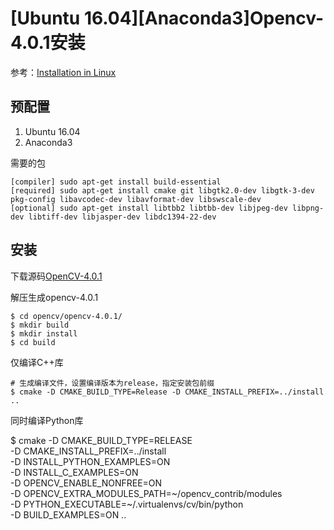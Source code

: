 
# [Ubuntu 16.04][Anaconda3]Opencv-4.0.1安装

参考：[Installation in Linux](https://docs.opencv.org/4.0.1/d7/d9f/tutorial_linux_install.html)

## 预配置

1. Ubuntu 16.04
2. Anaconda3

需要的包

    [compiler] sudo apt-get install build-essential
    [required] sudo apt-get install cmake git libgtk2.0-dev libgtk-3-dev pkg-config libavcodec-dev libavformat-dev libswscale-dev
    [optional] sudo apt-get install libtbb2 libtbb-dev libjpeg-dev libpng-dev libtiff-dev libjasper-dev libdc1394-22-dev

## 安装

下载源码[OpenCV-4.0.1](https://github.com/opencv/opencv/releases/tag/4.0.1)

解压生成opencv-4.0.1

    $ cd opencv/opencv-4.0.1/
    $ mkdir build
    $ mkdir install
    $ cd build

仅编译C++库 

    # 生成编译文件，设置编译版本为release，指定安装包前缀
    $ cmake -D CMAKE_BUILD_TYPE=Release -D CMAKE_INSTALL_PREFIX=../install ..
    
同时编译Python库

$ cmake -D CMAKE_BUILD_TYPE=RELEASE \
	-D CMAKE_INSTALL_PREFIX=../install \
	-D INSTALL_PYTHON_EXAMPLES=ON \
	-D INSTALL_C_EXAMPLES=ON \
	-D OPENCV_ENABLE_NONFREE=ON \
	-D OPENCV_EXTRA_MODULES_PATH=~/opencv_contrib/modules \
	-D PYTHON_EXECUTABLE=~/.virtualenvs/cv/bin/python \
	-D BUILD_EXAMPLES=ON ..
